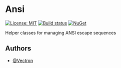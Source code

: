 # Ansi
[![License: MIT](https://img.shields.io/badge/License-MIT-green.svg)](https://github.com/Vectron/Vectron.Ansi/blob/main/LICENSE.txt)
[![Build status](https://github.com/Vectron/Vectron.Ansi/actions/workflows/BuildTestDeploy.yml/badge.svg)](https://github.com/Vectron/Vectron.Ansi/actions)
[![NuGet](https://img.shields.io/nuget/v/Vectron.Ansi.svg)](https://www.nuget.org/packages/Vectron.Ansi)

Helper classes for managing ANSI escape sequences

## Authors
- [@Vectron](https://www.github.com/Vectron)
